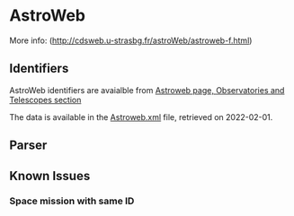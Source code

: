 # AstroWeb



More info:
(http://cdsweb.u-strasbg.fr/astroWeb/astroweb-f.html)

## Identifiers
AstroWeb identifiers are avaialble from [Astroweb page, Observatories and Telescopes section](http://cdsweb.u-strasbg.fr/astroWeb/astroweb/telescope.html)

The data is available in the [Astroweb.xml](Astroweb.xml) file, retrieved on 2022-02-01.

## Parser

## Known Issues

### Space mission with same ID
